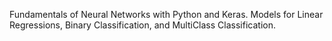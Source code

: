 Fundamentals of Neural Networks with Python and Keras. Models for Linear Regressions, Binary Classification, and MultiClass Classification.
